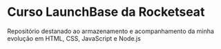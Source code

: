 # Curso LaunchBase da Rocketseat
Repositório destanado ao armazenamento e acompanhamento da minha evolução em HTML, CSS, JavaScript e Node.js
